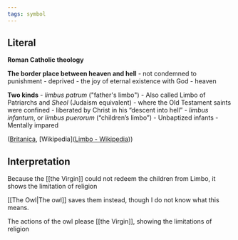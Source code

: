 ```yaml
---
tags: symbol 
---
```

## Literal
**Roman Catholic theology**

**The border place between heaven and hell**
	- not condemned to punishment
	- deprived 
		- the joy of eternal existence with God
		- heaven

**Two kinds**
	- *limbus patrum* ("father's limbo")
		- Also called Limbo of Patriarchs and *Sheol* (Judaism equivalent)
		- where the Old Testament saints were confined
		- liberated by Christ in his “descent into hell”
	- *limbus infantum*, or *limbus puerorum* (“children’s limbo”)
		- Unbaptized infants 
		- Mentally impared

([Britanica](https://www.britannica.com/topic/limbo-Roman-Catholic-theology#:~:text=limbo%2C%20in%20Roman,the%20mentally%20impaired.), [Wikipedia]([Limbo - Wikipedia](https://en.wikipedia.org/wiki/Limbo)))

## Interpretation
Because the [[the Virgin]] could not redeem the children from Limbo, it shows the limitation of religion

[[The Owl|The owl]] saves them instead, though I do not know what this means.

The actions of the owl please [[the Virgin]], showing the limitations of religion